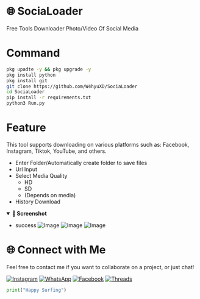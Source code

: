 # 🌐 SociaLoader
Free Tools Downloader Photo/Video Of Social Media 

# Command
```bash
pkg upadte -y && pkg upgrade -y
pkg install python
pkg install git
git clone https://github.com/W4hyuXD/SociaLoader
cd SociaLoader
pip install -r requirements.txt
python3 Run.py
```

# Feature
This tool supports downloading on various platforms such as: Facebook, Instagram, Tiktok, YouTube, and others.

- Enter Folder/Automatically create folder to save files
- Url Input
- Select Media Quality
  - HD
  - SD
  - (Depends on media)
- History Download

<details open>
  <summary><strong>📸 Screenshot</strong></summary>
 
- success
![Image](https://github.com/user-attachments/assets/3e562e4d-63b4-4361-aa06-0af96886db47)
![Image](https://github.com/user-attachments/assets/5fa1e325-0805-470f-a699-94187f1882cf)
![Image](https://github.com/user-attachments/assets/3cca2da5-50c7-4609-96a5-ce3f699ae683)
</details>

# 🌐 Connect with Me

Feel free to contact me if you want to collaborate on a project, or just chat!

[![Instagram](https://img.shields.io/badge/-Instagram-%23f90069ff?style=flat&logo=instagram&logoColor=white)](https://www.instagram.com/why.404_)
[![WhatsApp](https://img.shields.io/badge/-WhatsApp-%23green?style=flat&logo=whatsapp&logoColor=white)](https://wa.me/233506380966)
[![Facebook](https://img.shields.io/badge/-Facebook-%233700eeff?style=flat&logo=facebook&logoColor=white)](https://m.facebook.com/whyu.404)
[![Threads](https://img.shields.io/badge/-Threads-000000?style=flat&logo=threads&logoColor=white)](https://www.threads.net/@why.404_)

```python
print("Happy Surfing")
```



